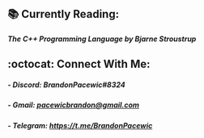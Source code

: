 ## 📚 Currently Reading: 

##### The C++ Programming Language by Bjarne Stroustrup

## :octocat: Connect With Me:

##### - Discord: BrandonPacewic#8324 

##### - Gmail: pacewicbrandon@gmail.com

##### - Telegram: https://t.me/BrandonPacewic
